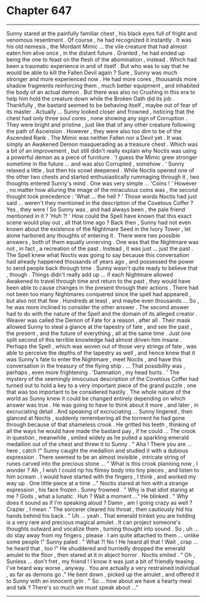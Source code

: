
# Chapter 647


---

Sunny stared at the painfully familiar chest , his black eyes full of fright and venomous resentment . Of course , he had recognized it instantly . It was his old nemesis , the Mordant Mimic … the vile creature that had almost eaten him alive once , in the distant future .
Granted , he had ended up being the one to feast on the flesh of the abomination , instead . Which had been a traumatic experience in and of itself .
But who was to say that he would be able to kill the Fallen Devil again ? Sure , Sunny was much stronger and more experienced now . He had more cores , thousands more shadow fragments reinforcing them , much better equipment , and inhabited the body of an actual demon . But there was also no Crushing in this era to help him hold the creature down while the Broken Oath did its job .
Thankfully , the bastard seemed to be behaving itself , maybe out of fear of its master . Actually …
Sunny looked closer and frowned , noticing that the chest had only three soul cores , none showing any sign of Corruption . They were bright and pristine , just like that of any other creature following the path of Ascension . However , they were also too dim to be of the Ascended Rank .
The Mimic was neither Fallen nor a Devil yet . It was simply an Awakened Demon masquerading as a treasure chest .
Which was a bit of an improvement , but still didn't really explain why Noctis was using a powerful demon as a piece of furniture .
'I guess the Mimic grew stronger sometime in the future … and was also Corrupted , somehow . '
Sunny relaxed a little , but then his scowl deepened .
While Noctis opened one of the other two chests and started enthusiastically rummaging through it , two thoughts entered Sunny's mind .
One was very simple …
'Coins ! '
However , no matter how alluring the image of the miraculous coins was , the second thought took precedence :
'What … the hell ? '
Those words Noctis had just said … weren't they mentioned in the description of the Covetous Coffer ? Yes , they were ! So Sunny was , and had always been , the pale friend mentioned in it ?
'Huh ?! '
How could the Spell have known that this exact scene would play out , all that time ago ? Back then , Sunny had not even known about the existence of the Nightmare Seed in the Ivory Tower , let alone harbored any thoughts of entering it .
There were two possible answers , both of them equally unnerving .
One was that the Nightmare was not , in fact , a recreation of the past . Instead , it was just … just the past . The Spell knew what Noctis was going to say because this conversation had already happened thousands of years ago , and possessed the power to send people back through time .
Sunny wasn't quite ready to believe that , though . Things didn't really add up ... if each Nightmare allowed Awakened to travel through time and return to the past , they would have been able to cause changes in the present through their actions . There had not been too many Nightmares conquered since the spell had appeared , but also not that few . Hundreds at least , and maybe even thousands ...
So , he was more inclined to consider the other answer .
The second answer had to do with the nature of the Spell and the domain of its alleged creator . Weaver was called the Demon of Fate for a reason , after all . Their mask allowed Sunny to steal a glance at the tapestry of fate , and see the past , the present , and the future of everything , all at the same time . Just one split second of this terrible knowledge had almost driven him insane .
Perhaps the Spell , which was woven out of those very strings of fate , was able to perceive the depths of the tapestry as well , and hence knew that it was Sunny's fate to enter the Nightmare , meet Noctis , and have this conversation in the treasury of the flying ship .
... That possibility was , perhaps , even more frightening .
'Damnation , my head hurts . '
The mystery of the seemingly innocuous description of the Covetous Coffer had turned out to hold a key to a very important piece of the grand puzzle , one that was too important to be considered hastily . The whole nature of the world as Sunny knew it could be changed entirely depending on which answer was true . He was going to have to think about it more , and later , in excruciating detail .
And speaking of excruciating …
Sunny lingered , then glanced at Noctis , suddenly remembering all the torment he had gone through because of that shameless crook . He gritted his teeth , thinking of all the ways he would have made the bastard pay , if he could …
The crook in question , meanwhile , smiled widely as he pulled a sparkling emerald medallion out of the chest and threw it to Sunny .
" Aha ! There you are ... here , catch !"
Sunny caught the medallion and studied it with a dubious expression . There seemed to be an almost invisible , intricate string of runes carved into the precious stone ...
" What is this crook planning now , I wonder ? Ah , I wish I could rip his flimsy body into tiny pieces , and listen to him scream . I would have started with the fingers , I think , and worked my way up . One little piece at a time …"
Noctis stared at him with a strange expression , his face frozen .
Sunny frowned .
" Why is that idiot staring at me ? Gods , what a lunatic . Huh ? Wait a moment …"
He blinked .
" Why does it sound as if I'm speaking aloud ? Damn , am I going crazy as well ? Crazier , I mean ."
The sorcerer cleared his throat , then cautiously hid his hands behind his back .
" Uh … yeah . That emerald trinket you are holding is a very rare and precious magical amulet . It can project someone's thoughts outward and vocalize them , turning thought into sound . So , uh … do stay away from my fingers , please . I am quite attached to them ... unlike some people !"
Sunny paled .
" What ?! No ! He heard all that ! Wait , crap … he heard that , too !"
He shuddered and hurriedly dropped the emerald amulet to the floor , then stared at it in abject horror .
Noctis smiled .
" Oh , Sunless … don't fret , my friend ! I know it was just a bit of friendly teasing . I've heard way worse , anyway . You are actually a very restrained individual , as far as demons go ."
He bent down , picked up the amulet , and offered it to Sunny with an innocent grin .
" So … how about we have a hearty meal and talk ? There's so much we must speak about …"

---

